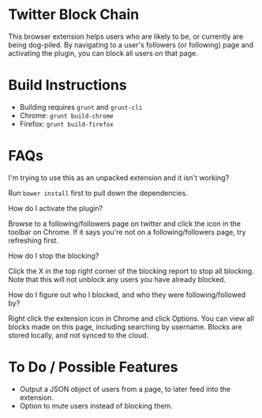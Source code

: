 # Twitter Block Chain

This browser extension helps users who are likely to be, or currently are being dog-piled.
By navigating to a user's followers (or following) page and activating the 
plugin, you can block all users on that page.

# Build Instructions

* Building requires `grunt` and `grunt-cli`
* Chrome: `grunt build-chrome`
* Firefox: `grunt build-firefox`

# FAQs 

I'm trying to use this as an unpacked extension and it isn't working?

Run `bower install` first to pull down the dependencies.

How do I activate the plugin?

Browse to a following/followers page on twitter and click the icon in the 
toolbar on Chrome. If it says you're not on a following/followers page, try 
refreshing first.

How do I stop the blocking?

Click the X in the top right corner of the blocking report to stop all 
blocking. Note that this will not unblock any users you have already blocked.

How do I figure out who I blocked, and who they were following/followed by?

Right click the extension icon in Chrome and click Options. You can view all 
blocks made on this page, including searching by username. Blocks are stored 
locally, and not synced to the cloud.

# To Do / Possible Features

* Output a JSON object of users from a page, to later feed into the extension.
* Option to mute users instead of blocking them.
